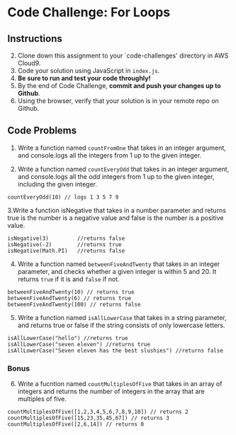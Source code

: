 # Code Challenge: For Loops

## Instructions

2. Clone down this assignment to your `code-challenges' directory in AWS Cloud9.  
3. Code your solution using JavaScript in `index.js`. 
4. **Be sure to run and test your code throughly!**
5. By the end of Code Challenge, **commit and push your changes up to Github**.
6. Using the browser, verify that your solution is in your remote repo on Github.

## Code Problems

1. Write a function named `countFromOne` that takes in an integer argument, and console.logs all the integers from 1 up to the given integer. 

2. Write a function named `countEveryOdd` that takes in an integer argument, and console.logs all the *odd* integers from 1 up to the given integer, including the given integer. 
```
countEveryOdd(10) // logs 1 3 5 7 9
```

3.Write a function isNegative that takes in a number parameter and returns true is the number is a negative value and false is the number is a positive value.
```
isNegative(3)         //returns false
isNegative(-2)        //returns true
isNegative(Math.PI)   //returns false
```

4. Write a function named `betweenFiveAndTwenty` that takes in an integer parameter, and checks whether a given integer is within 5 and 20. It returns `true` if it is and `false` if not.
```
betweenFiveAndTwenty(10) // returns true
betweenFiveAndTwenty(6) // returns true
betweenFiveAndTwenty(100) // returns false
```

5. Write a function named `isAllLowerCase` that takes in a string parameter, and returns true or false if the string consists of only lowercase letters.
```
isAllLowerCase("hello") //returns true
isAllLowerCase("seven eleven") //returns true
isAllLowerCase("Seven eleven has the best slushies") //returns false
```

### Bonus 
6. Write a fucntion named `countMultiplesOfFive` that takes in an array of integers and returns the number of integers in the array that are multiples of five. 
```
countMultiplesOfFive([1,2,3,4,5,6,7,8,9,10]) // returns 2
countMultiplesOfFive([15,23,35,45,67]) // returns 3
countMultiplesOfFive([2,6,14]) // returns 0
```

